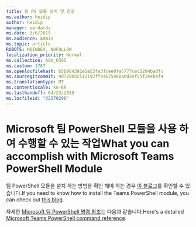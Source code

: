 ```yaml
---
title: 팀 PS 모듈 설치 및 참조
ms.author: heidip
author: heidip
manager: serdards
ms.date: 3/6/2019
ms.audience: Admin
ms.topic: article
ROBOTS: NOINDEX, NOFOLLOW
localization_priority: Normal
ms.collection: Adm_O365
ms.custom: 1787
ms.openlocfilehash: b5b964392e1e53fa3fcee0fa5777cec3204badfc
ms.sourcegitcommit: 9d78905c512192ffc4675468abd2efc5f2e4baf4
ms.translationtype: MT
ms.contentlocale: ko-KR
ms.lasthandoff: 04/23/2019
ms.locfileid: "32370296"
---
```

# <a name="what-you-can-accomplish-with-microsoft-teams-powershell-module"></a><span data-ttu-id="6e779-102">Microsoft 팀 PowerShell 모듈을 사용 하 여 수행할 수 있는 작업</span><span class="sxs-lookup"><span data-stu-id="6e779-102">What you can accomplish with Microsoft Teams PowerShell Module</span></span>

<span data-ttu-id="6e779-103">팀 PowerShell 모듈을 설치 하는 방법을 확인 해야 하는 경우 [이 블로그](https://blogs.technet.microsoft.com/skypehybridguy/2017/11/07/microsoft-teams-powershell-support/)를 확인할 수 있습니다.</span><span class="sxs-lookup"><span data-stu-id="6e779-103">If you need to know how to install the Teams PowerShell module, you can check out [this blog](https://blogs.technet.microsoft.com/skypehybridguy/2017/11/07/microsoft-teams-powershell-support/).</span></span>

<span data-ttu-id="6e779-104">자세한 [Microsoft 팀 PowerShell 명령 참조](https://docs.microsoft.com/en-us/powershell/module/teams/?view=teams-ps)는 다음과 같습니다.</span><span class="sxs-lookup"><span data-stu-id="6e779-104">Here's a detailed [Microsoft Teams PowerShell command reference](https://docs.microsoft.com/en-us/powershell/module/teams/?view=teams-ps).</span></span>

